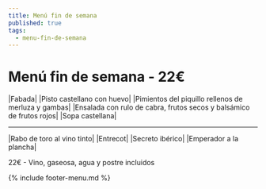 ```yaml
---
title: Menú fin de semana
published: true
tags:
  - menu-fin-de-semana
---
```


# Menú fin de semana - 22€

|Fabada|
|Pisto castellano con huevo|
|Pimientos del piquillo rellenos de merluza y gambas|
|Ensalada con rulo de cabra, frutos secos y balsámico de frutos rojos|
|Sopa castellana|

------

|Rabo de toro al vino tinto|
|Entrecot|
|Secreto ibérico|
|Emperador a la plancha|

22€ - Vino, gaseosa, agua y postre incluidos

{% include footer-menu.md %}
